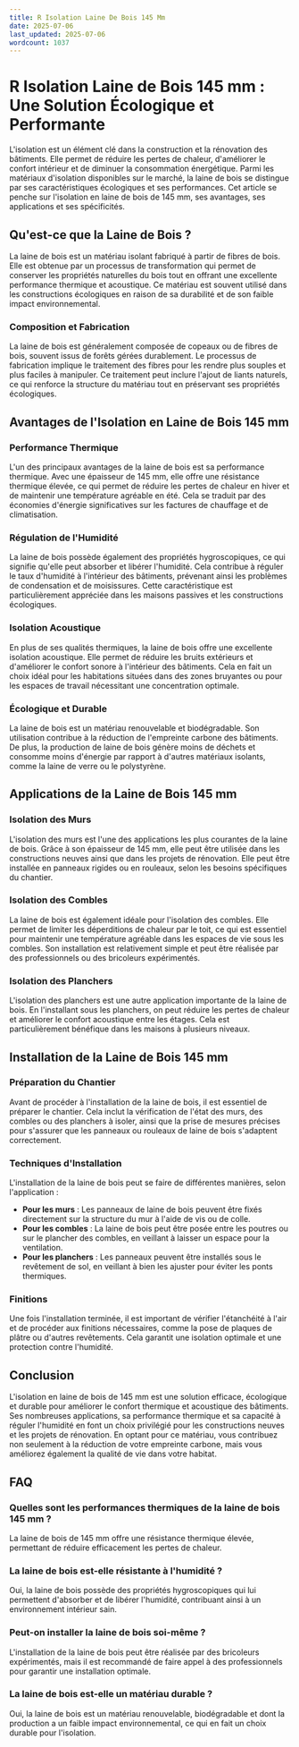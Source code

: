 ```yaml
---
title: R Isolation Laine De Bois 145 Mm
date: 2025-07-06
last_updated: 2025-07-06
wordcount: 1037
---
```


# R Isolation Laine de Bois 145 mm : Une Solution Écologique et Performante

L'isolation est un élément clé dans la construction et la rénovation des bâtiments. Elle permet de réduire les pertes de chaleur, d'améliorer le confort intérieur et de diminuer la consommation énergétique. Parmi les matériaux d'isolation disponibles sur le marché, la laine de bois se distingue par ses caractéristiques écologiques et ses performances. Cet article se penche sur l'isolation en laine de bois de 145 mm, ses avantages, ses applications et ses spécificités.

## Qu'est-ce que la Laine de Bois ?

La laine de bois est un matériau isolant fabriqué à partir de fibres de bois. Elle est obtenue par un processus de transformation qui permet de conserver les propriétés naturelles du bois tout en offrant une excellente performance thermique et acoustique. Ce matériau est souvent utilisé dans les constructions écologiques en raison de sa durabilité et de son faible impact environnemental.

### Composition et Fabrication

La laine de bois est généralement composée de copeaux ou de fibres de bois, souvent issus de forêts gérées durablement. Le processus de fabrication implique le traitement des fibres pour les rendre plus souples et plus faciles à manipuler. Ce traitement peut inclure l'ajout de liants naturels, ce qui renforce la structure du matériau tout en préservant ses propriétés écologiques.

## Avantages de l'Isolation en Laine de Bois 145 mm

### Performance Thermique

L'un des principaux avantages de la laine de bois est sa performance thermique. Avec une épaisseur de 145 mm, elle offre une résistance thermique élevée, ce qui permet de réduire les pertes de chaleur en hiver et de maintenir une température agréable en été. Cela se traduit par des économies d'énergie significatives sur les factures de chauffage et de climatisation.

### Régulation de l'Humidité

La laine de bois possède également des propriétés hygroscopiques, ce qui signifie qu'elle peut absorber et libérer l'humidité. Cela contribue à réguler le taux d'humidité à l'intérieur des bâtiments, prévenant ainsi les problèmes de condensation et de moisissures. Cette caractéristique est particulièrement appréciée dans les maisons passives et les constructions écologiques.

### Isolation Acoustique

En plus de ses qualités thermiques, la laine de bois offre une excellente isolation acoustique. Elle permet de réduire les bruits extérieurs et d'améliorer le confort sonore à l'intérieur des bâtiments. Cela en fait un choix idéal pour les habitations situées dans des zones bruyantes ou pour les espaces de travail nécessitant une concentration optimale.

### Écologique et Durable

La laine de bois est un matériau renouvelable et biodégradable. Son utilisation contribue à la réduction de l'empreinte carbone des bâtiments. De plus, la production de laine de bois génère moins de déchets et consomme moins d'énergie par rapport à d'autres matériaux isolants, comme la laine de verre ou le polystyrène.

## Applications de la Laine de Bois 145 mm

### Isolation des Murs

L'isolation des murs est l'une des applications les plus courantes de la laine de bois. Grâce à son épaisseur de 145 mm, elle peut être utilisée dans les constructions neuves ainsi que dans les projets de rénovation. Elle peut être installée en panneaux rigides ou en rouleaux, selon les besoins spécifiques du chantier.

### Isolation des Combles

La laine de bois est également idéale pour l'isolation des combles. Elle permet de limiter les déperditions de chaleur par le toit, ce qui est essentiel pour maintenir une température agréable dans les espaces de vie sous les combles. Son installation est relativement simple et peut être réalisée par des professionnels ou des bricoleurs expérimentés.

### Isolation des Planchers

L'isolation des planchers est une autre application importante de la laine de bois. En l'installant sous les planchers, on peut réduire les pertes de chaleur et améliorer le confort acoustique entre les étages. Cela est particulièrement bénéfique dans les maisons à plusieurs niveaux.

## Installation de la Laine de Bois 145 mm

### Préparation du Chantier

Avant de procéder à l'installation de la laine de bois, il est essentiel de préparer le chantier. Cela inclut la vérification de l'état des murs, des combles ou des planchers à isoler, ainsi que la prise de mesures précises pour s'assurer que les panneaux ou rouleaux de laine de bois s'adaptent correctement.

### Techniques d'Installation

L'installation de la laine de bois peut se faire de différentes manières, selon l'application :

- **Pour les murs** : Les panneaux de laine de bois peuvent être fixés directement sur la structure du mur à l'aide de vis ou de colle.
- **Pour les combles** : La laine de bois peut être posée entre les poutres ou sur le plancher des combles, en veillant à laisser un espace pour la ventilation.
- **Pour les planchers** : Les panneaux peuvent être installés sous le revêtement de sol, en veillant à bien les ajuster pour éviter les ponts thermiques.

### Finitions

Une fois l'installation terminée, il est important de vérifier l'étanchéité à l'air et de procéder aux finitions nécessaires, comme la pose de plaques de plâtre ou d'autres revêtements. Cela garantit une isolation optimale et une protection contre l'humidité.

## Conclusion

L'isolation en laine de bois de 145 mm est une solution efficace, écologique et durable pour améliorer le confort thermique et acoustique des bâtiments. Ses nombreuses applications, sa performance thermique et sa capacité à réguler l'humidité en font un choix privilégié pour les constructions neuves et les projets de rénovation. En optant pour ce matériau, vous contribuez non seulement à la réduction de votre empreinte carbone, mais vous améliorez également la qualité de vie dans votre habitat.

## FAQ

### Quelles sont les performances thermiques de la laine de bois 145 mm ?

La laine de bois de 145 mm offre une résistance thermique élevée, permettant de réduire efficacement les pertes de chaleur.

### La laine de bois est-elle résistante à l'humidité ?

Oui, la laine de bois possède des propriétés hygroscopiques qui lui permettent d'absorber et de libérer l'humidité, contribuant ainsi à un environnement intérieur sain.

### Peut-on installer la laine de bois soi-même ?

L'installation de la laine de bois peut être réalisée par des bricoleurs expérimentés, mais il est recommandé de faire appel à des professionnels pour garantir une installation optimale.

### La laine de bois est-elle un matériau durable ?

Oui, la laine de bois est un matériau renouvelable, biodégradable et dont la production a un faible impact environnemental, ce qui en fait un choix durable pour l'isolation.